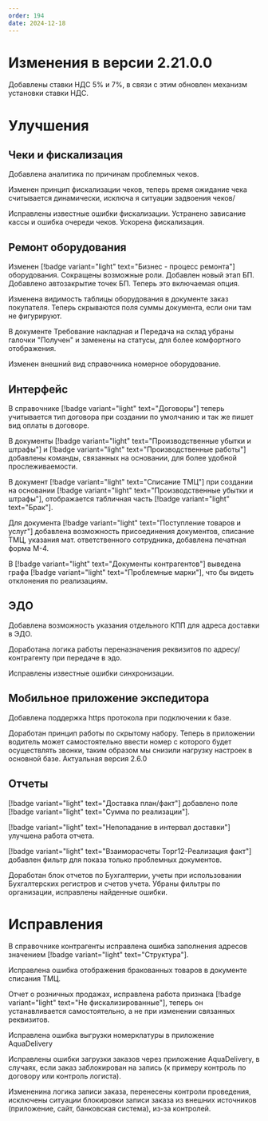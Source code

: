 ```yaml
---
order: 194
date: 2024-12-18
---
```


# Изменения в версии 2.21.0.0

Добавлены ставки НДС 5% и 7%, в связи с этим обновлен механизм установки ставки НДС. 
# Улучшения

## Чеки и фискализация

Добавлена аналитика по причинам проблемных чеков.  

Изменен принцип фискализации чеков, теперь время ожидание чека считывается динамически, исключа я ситуации задвоения чеков/

Исправлены известные ошибки фискализации. Устранено зависание кассы и ошибка очереди чеков. Ускорена фискализация. 

## Ремонт оборудования

Изменен [!badge variant="light" text="Бизнес - процесс ремонта"] оборудования. Сокращены возможные роли. Добавлен новый этап БП. Добавлено автозакрытие точек БП. Теперь это включаемая опция.

Изменена видимость таблицы оборудования в документе заказ покупателя. Теперь скрываются поля суммы документа, если они там не фигурируют. 

В документе Требование накладная и Передача на склад убраны галочки "Получен" и заменены на статусы, для более комфортного отображения. 

Изменен внешний вид справочника номерное оборудование. 

## Интерфейс

В справочнике [!badge variant="light" text="Договоры"] теперь учитывается тип договора при создании по умолчанию и так же пишет вид оплаты в договоре.

В документы [!badge variant="light" text="Производственные убытки и штрафы"] и [!badge variant="light" text="Производственные работы"] добавлены команды, связанных на основании, для более удобной прослеживаемости. 

В документ [!badge variant="light" text="Списание ТМЦ"] при создании на основании [!badge variant="light" text="Производственные убытки и штрафы"], отображается табличная часть [!badge variant="light" text="Брак"].

Для документа [!badge variant="light" text="Поступление товаров и услуг"] добавлена возможность присоединения документов, списание ТМЦ, указания мат. ответственного сотрудника, добавлена печатная форма М-4.

В [!badge variant="light" text="Документы контрагентов"] выведена графа [!badge variant="light" text="Проблемные марки"], что бы видеть отклонения по реализациям.

## ЭДО

Добавлена возможность указания отдельного КПП для адреса доставки в ЭДО.

Доработана логика работы переназначения реквизитов по адресу/контрагенту при передаче в эдо.

Исправлены известные ошибки синхронизации.


## Мобильное приложение экспедитора

Добавлена поддержка https протокола при подключении к базе. 

Доработан принцип работы по скрытому набору. Теперь в приложении водитель может самостоятельно ввести номер с которого будет осуществлять звонки, таким образом мы снизили нагрузку настроек в основной базе.
Актуальная версия 2.6.0

## Отчеты

[!badge variant="light" text="Доставка план/факт"] добавлено поле [!badge variant="light" text="Сумма по реализации"].

[!badge variant="light" text="Непопадание в интервал доставки"] улучшена работа отчета.

[!badge variant="light" text="Взаиморасчеты Торг12-Реализация факт"] добавлен фильтр для показа только проблемных документов.

Доработан блок отчетов по Бухгалтерии, учеты при использовании Бухгалтерских регистров и счетов учета. Убраны фильтры по организации, исправлены найденные ошибки.


# Исправления

В справочнике контрагенты исправлена ошибка заполнения адресов значением [!badge variant="light" text="Структура"].

Исправлена ошибка отображения бракованных товаров в документе списания ТМЦ.

Отчет о розничных продажах, исправлена работа признака [!badge variant="light" text="Не фискализированные"], теперь он устанавливается самостоятельно, а не при изменении связанных реквизитов.

Исправлена ошибка выгрузки номерклатуры в приложение AquaDelivery

Исправлены ошибки загрузки заказов через приложение AquaDelivery, в случаях, если заказ заблокирован на запись (к примеру контроль по договору или контроль логиста).

Измененина логика записи заказа, перенесены контроли проведения, исключены ситуации блокировки записи заказа из внешних источников (приложение, сайт, банковская система), из-за контролей. 
